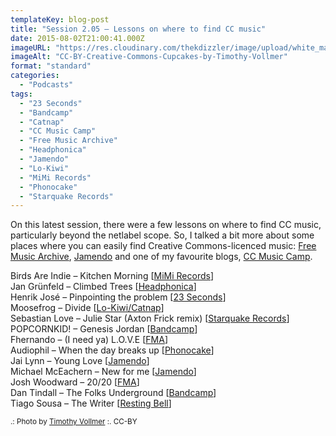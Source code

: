 ```yaml
---
templateKey: blog-post
title: "Session 2.05 – Lessons on where to find CC music"
date: 2015-08-02T21:00:41.000Z
imageURL: "https://res.cloudinary.com/thekdizzler/image/upload/white_market/2015/08/CC-BY-Creative-Commons-Cupcakes-by-Timothy-Vollmer.jpg"
imageAlt: "CC-BY-Creative-Commons-Cupcakes-by-Timothy-Vollmer"
format: "standard"
categories:
  - "Podcasts"
tags:
  - "23 Seconds"
  - "Bandcamp"
  - "Catnap"
  - "CC Music Camp"
  - "Free Music Archive"
  - "Headphonica"
  - "Jamendo"
  - "Lo-Kiwi"
  - "MiMi Records"
  - "Phonocake"
  - "Starquake Records"
---
```

On this latest session, there were a few lessons on where to find CC music, particularly beyond the netlabel scope. So, I talked a bit more about some places where you can easily find Creative Commons-licenced music: [Free Music Archive](http://freemusicarchive.org/), [Jamendo](http://jamendo.com/) and one of my favourite blogs, [CC Music Camp](http://ccmusiccamp.tumblr.com/).

Birds Are Indie – Kitchen Morning \[[MiMi Records](http://www.clubotaku.org/mimi/pt/album151.php)\]  
Jan Grünfeld – Climbed Trees \[[Headphonica](http://www.headphonica.com/jan-grunfeld-a-trace-?p=1467)\]  
Henrik José – Pinpointing the problem \[[23 Seconds](http://www.23seconds.org/041.html)\]  
Moosefrog – Divide \[[Lo-Kiwi/Catnap](http://catnappers.net/moosefrog-adrift.html)\]  
Sebastian Love – Julie Star (Axton Frick remix) \[[Starquake Records](https://archive.org/details/stqk006)\]  
POPCORNKID! – Genesis Jordan \[[Bandcamp](https://popcornkid.bandcamp.com/album/genesis-jordon)\]  
Fhernando – (I need ya) L.O.V.E \[[FMA](http://freemusicarchive.org/music/Fhernando/none_given_1383)\]  
Audiophil – When the day breaks up \[[Phonocake](http://phonocake.org/release.php?release_id=174&lang=2)\]  
Jai Lynn – Young Love \[[Jamendo](https://www.jamendo.com/en/list/a141614/jai-lynn-ep)\]  
Michael McEachern – New for me \[[Jamendo](https://www.jamendo.com/en/list/a131606/new-for-me)\]  
Josh Woodward – 20/20 \[[FMA](http://freemusicarchive.org/music/Josh_Woodward/Breadcrumbs/)\]  
Dan Tindall – The Folks Underground \[[Bandcamp](http://dantindall.bandcamp.com/album/the-folks-underground)\]  
Tiago Sousa – The Writer \[[Resting Bell](http://www.restingbell.net/releases/rb030-the-western-lands)\]

<small>.: Photo by <a href="https://www.flickr.com/photos/sixteenmilesofstring/8256206923" target="blank">Timothy Vollmer</a> :. <a target="blank">CC-BY</a></small>